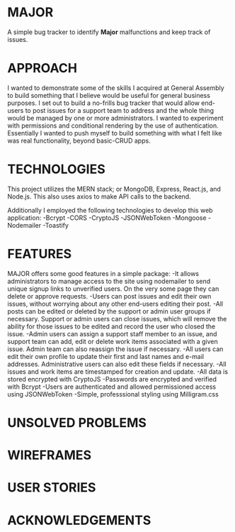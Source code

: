 # MAJOR
A simple bug tracker to identify **Major** malfunctions and keep track of issues.

# APPROACH
I wanted to demonstrate some of the skills I acquired at General Assembly to build something that I believe would be useful for general business purposes. I set out to build a no-frills bug tracker that would allow end-users to post issues for a support team to address and the whole thing would be managed by one or more administrators. I wanted to experiment with permissions and conditional rendering by the use of authentication. Essentially I wanted to push myself to build something with what I felt like was real functionality, beyond basic-CRUD apps.

# TECHNOLOGIES
This project utilizes the MERN stack; or MongoDB, Express, React.js, and Node.js. This also uses axios to make API calls to the backend. 

Additionally I employed the following technologies to develop this web application:
-Bcrypt
-CORS
-CryptoJS
-JSONWebToken
-Mongoose
-Nodemailer
-Toastify

# FEATURES
MAJOR offers some good features in a simple package:
-It allows administrators to manage access to the site using nodemailer to send unique signup links to unverified users. On the very some page they can delete or approve requests. 
-Users can post issues and edit their own issues, without worrying about any other end-users editing their post. 
-All posts can be edited or deleted by the support or admin user groups if necessary. Support or admin users can close issues, which will remove the ability for those issues to be edited and record the user who closed the issue.
-Admin users can assign a support staff member to an issue, and support team can add, edit or delete work items associated with a given issue. Admin team can also reassign the issue if necessary.
-All users can edit their own profile to update their first and last names and e-mail addresses. Administrative users can also edit these fields if necessary. 
-All issues and work items are timestamped for creation and update.
-All data is stored encrypted with CryptoJS
-Passwords are encrypted and verified with Bcrypt
-Users are authenticated and allowed permissioned access using JSONWebToken
-Simple, professsional styling using Milligram.css

# UNSOLVED PROBLEMS


# WIREFRAMES


# USER STORIES


# ACKNOWLEDGEMENTS
